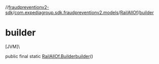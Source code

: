 //[fraudpreventionv2-sdk](../../../index.md)/[com.expediagroup.sdk.fraudpreventionv2.models](../index.md)/[RailAllOf](index.md)/[builder](builder.md)

# builder

[JVM]\

public final static [RailAllOf.Builder](-builder/index.md)[builder](builder.md)()
